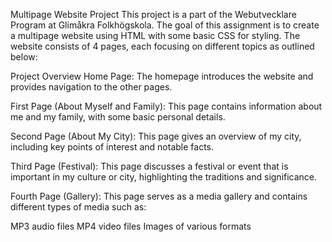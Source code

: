 Multipage Website Project
This project is a part of the Webutvecklare Program at Glimåkra Folkhögskola. The goal of this assignment is to create a multipage website using HTML with some basic CSS for styling. The website consists of 4 pages, each focusing on different topics as outlined below:

Project Overview
Home Page:
The homepage introduces the website and provides navigation to the other pages.

First Page (About Myself and Family):
This page contains information about me and my family, with some basic personal details.

Second Page (About My City):
This page gives an overview of my city, including key points of interest and notable facts.

Third Page (Festival):
This page discusses a festival or event that is important in my culture or city, highlighting the traditions and significance.

Fourth Page (Gallery):
This page serves as a media gallery and contains different types of media such as:

MP3 audio files
MP4 video files
Images of various formats
